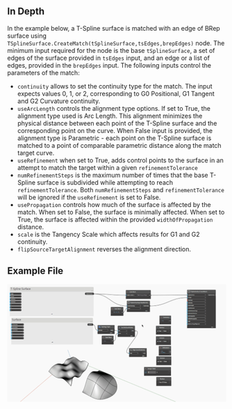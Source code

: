 ## In Depth

In the example below, a T-Spline surface is matched with an edge of BRep surface using
`TSplineSurface.CreateMatch(tSplineSurface,tsEdges,brepEdges)` node. The minimum input required for the
node is the base `tSplineSurface`, a set of edges of the surface provided in `tsEdges` input, and an edge or a list of edges, provided in the `brepEdges` input.
The following inputs control the parameters of the match:
- `continuity` allows to set the continuity type for the match. The input expects values 0, 1, or 2, corresponding to G0 Positional, G1 Tangent and G2 Curvature continuity.
- `useArcLength` controls the alignment type options. If set to True, the alignment type used is Arc
Length. This alignment minimizes the physical distance between each point of the T-Spline surface and
the corresponding point on the curve. When False input is provided, the alignment type is Parametric -
each point on the T-Spline surface is matched to a point of comparable parametric distance along the
match target curve.
- `useRefinement` when set to True, adds control points to the surface in an attempt to match the target within a given `refinementTolerance`
- `numRefinementSteps` is the maximum number of times that the base T-Spline surface is subdivided
while attempting to reach `refinementTolerance`. Both `numRefinementSteps` and `refinementTolerance` will be ignored if the `useRefinement` is set to False.
- `usePropagation` controls how much of the surface is affected by the match. When set to False, the surface is minimally affected. When set to True, the surface is affected within the provided `widthOfPropagation` distance.
- `scale` is the Tangency Scale which affects results for G1 and G2 continuity. 
- `flipSourceTargetAlignment` reverses the alignment direction. 


## Example File

![Example](./BUMI5UR5LLKRXP5CUH46L62SN6YIVFGB6FU2PUTKTVDJMTXWXI5Q_img.gif)
